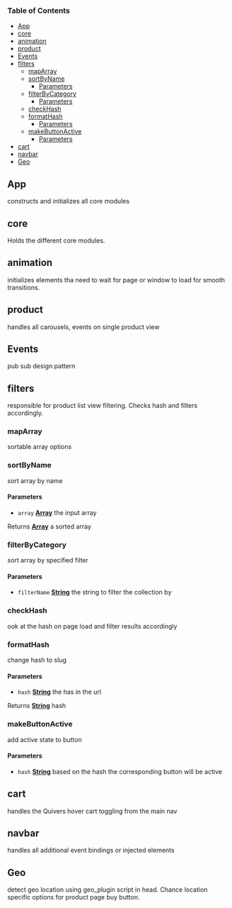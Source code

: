 <!-- Generated by documentation.js. Update this documentation by updating the source code. -->

### Table of Contents

-   [App][1]
-   [core][2]
-   [animation][3]
-   [product][4]
-   [Events][5]
-   [filters][6]
    -   [mapArray][7]
    -   [sortByName][8]
        -   [Parameters][9]
    -   [filterByCategory][10]
        -   [Parameters][11]
    -   [checkHash][12]
    -   [formatHash][13]
        -   [Parameters][14]
    -   [makeButtonActive][15]
        -   [Parameters][16]
-   [cart][17]
-   [navbar][18]
-   [Geo][19]

## App

constructs and initializes all core modules

## core

Holds the different core modules.

## animation

initializes elements tha need to wait for page or window
to load for smooth transitions.

## product

handles all carousels, events on single product view

## Events

pub sub design pattern

## filters

responsible for product list view filtering. Checks hash and filters accordingly.

### mapArray

sortable array options

### sortByName

sort array by name

#### Parameters

-   `array` **[Array][20]** the input array

Returns **[Array][20]** a sorted array

### filterByCategory

sort array by specified filter

#### Parameters

-   `filterName` **[String][21]** the string to filter the collection by

### checkHash

ook at the hash on page load
and filter results accordingly

### formatHash

change hash to slug

#### Parameters

-   `hash` **[String][21]** the has in the url

Returns **[String][21]** hash

### makeButtonActive

add active state to button

#### Parameters

-   `hash` **[String][21]** based on the hash the corresponding button will be active

## cart

handles the Quivers hover cart toggling from the main nav

## navbar

handles all additional event bindings or injected elements

## Geo

detect geo location using geo_plugin script in head.
Chance location specific options for product page buy button.

[1]: #app

[2]: #core

[3]: #animation

[4]: #product

[5]: #events

[6]: #filters

[7]: #maparray

[8]: #sortbyname

[9]: #parameters

[10]: #filterbycategory

[11]: #parameters-1

[12]: #checkhash

[13]: #formathash

[14]: #parameters-2

[15]: #makebuttonactive

[16]: #parameters-3

[17]: #cart

[18]: #navbar

[19]: #geo

[20]: https://developer.mozilla.org/docs/Web/JavaScript/Reference/Global_Objects/Array

[21]: https://developer.mozilla.org/docs/Web/JavaScript/Reference/Global_Objects/String
